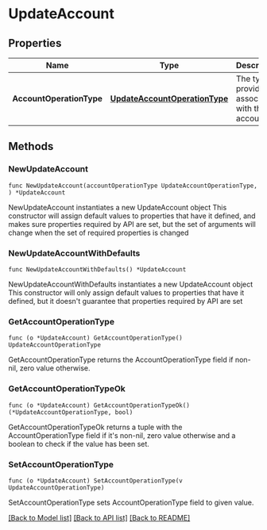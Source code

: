 # UpdateAccount

## Properties

Name | Type | Description | Notes
------------ | ------------- | ------------- | -------------
**AccountOperationType** | [**UpdateAccountOperationType**](UpdateAccountOperationType.md) | The type of provider associated with the account | 

## Methods

### NewUpdateAccount

`func NewUpdateAccount(accountOperationType UpdateAccountOperationType, ) *UpdateAccount`

NewUpdateAccount instantiates a new UpdateAccount object
This constructor will assign default values to properties that have it defined,
and makes sure properties required by API are set, but the set of arguments
will change when the set of required properties is changed

### NewUpdateAccountWithDefaults

`func NewUpdateAccountWithDefaults() *UpdateAccount`

NewUpdateAccountWithDefaults instantiates a new UpdateAccount object
This constructor will only assign default values to properties that have it defined,
but it doesn't guarantee that properties required by API are set

### GetAccountOperationType

`func (o *UpdateAccount) GetAccountOperationType() UpdateAccountOperationType`

GetAccountOperationType returns the AccountOperationType field if non-nil, zero value otherwise.

### GetAccountOperationTypeOk

`func (o *UpdateAccount) GetAccountOperationTypeOk() (*UpdateAccountOperationType, bool)`

GetAccountOperationTypeOk returns a tuple with the AccountOperationType field if it's non-nil, zero value otherwise
and a boolean to check if the value has been set.

### SetAccountOperationType

`func (o *UpdateAccount) SetAccountOperationType(v UpdateAccountOperationType)`

SetAccountOperationType sets AccountOperationType field to given value.



[[Back to Model list]](../README.md#documentation-for-models) [[Back to API list]](../README.md#documentation-for-api-endpoints) [[Back to README]](../README.md)


